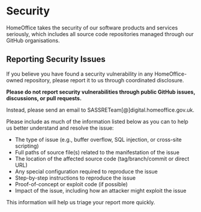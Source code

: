 # Security

HomeOffice takes the security of our software products and services seriously, which includes all source code repositories managed through our GitHub organisations.

## Reporting Security Issues

If you believe you have found a security vulnerability in any HomeOffice-owned repository, please report it to us through coordinated disclosure.

**Please do not report security vulnerabilities through public GitHub issues, discussions, or pull requests.**

Instead, please send an email to SASSRETeam[@]digital.homeoffice.gov.uk.

Please include as much of the information listed below as you can to help us better understand and resolve the issue:

  * The type of issue (e.g., buffer overflow, SQL injection, or cross-site scripting)
  * Full paths of source file(s) related to the manifestation of the issue
  * The location of the affected source code (tag/branch/commit or direct URL)
  * Any special configuration required to reproduce the issue
  * Step-by-step instructions to reproduce the issue
  * Proof-of-concept or exploit code (if possible)
  * Impact of the issue, including how an attacker might exploit the issue

This information will help us triage your report more quickly.
